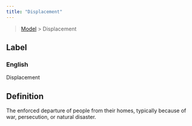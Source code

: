 ```yaml
---
title: "Displacement"
---
```


> [Model](../../) > Displacement

## Label

### English
Displacement


## Definition
The enforced departure of people from their homes, typically because of war, persecution, or natural disaster. 


    
